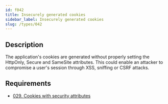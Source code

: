 ```yaml
---
id: f042
title: Insecurely generated cookies
sidebar_label: Insecurely generated cookies
slug: /types/042
---
```


## Description

The application's cookies are generated without properly setting the HttpOnly,
Secure and SameSite attributes.
This could enable an attacker to compromise a user's session through XSS,
sniffing or CSRF attacks.

## Requirements

- [029. Cookies with security attributes](/criteria/session/029)
